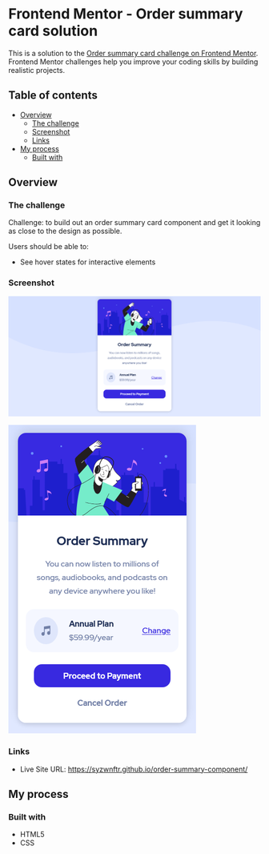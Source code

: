 # Frontend Mentor - Order summary card solution

This is a solution to the [Order summary card challenge on Frontend Mentor](https://www.frontendmentor.io/challenges/order-summary-component-QlPmajDUj). Frontend Mentor challenges help you improve your coding skills by building realistic projects.

## Table of contents

- [Overview](#overview)
  - [The challenge](#the-challenge)
  - [Screenshot](#screenshot)
  - [Links](#links)
- [My process](#my-process)
  - [Built with](#built-with)

## Overview

### The challenge

Challenge: to build out an order summary card component and get it looking as close to the design as possible.

Users should be able to:

- See hover states for interactive elements

### Screenshot

![](<./screenshots/order-summary-card-(desktop).png>)

![](<./screenshots/order-summary-card-(mobile).png>)

### Links

- Live Site URL: https://syzwnftr.github.io/order-summary-component/

## My process

### Built with

- HTML5
- CSS
